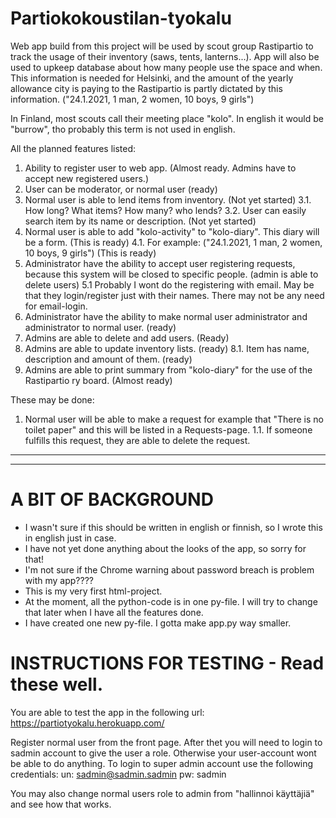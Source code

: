 # Partiokokoustilan-tyokalu
Web app build from this project will be used by scout group Rastipartio to track the usage of their inventory (saws, tents, lanterns...). App will also be used to upkeep database about how many people use the space and when. This information is needed for Helsinki, and the amount of the yearly allowance city is paying to the Rastipartio is partly dictated by this information. ("24.1.2021, 1 man, 2 women, 10 boys, 9 girls")

In Finland, most scouts call their meeting place "kolo". In english it would be "burrow", tho probably this term is not used in english.


All the planned features listed:
1. Ability to register user to web app. (Almost ready. Admins have to accept new registered users.)
2. User can be moderator, or normal user (ready)
3. Normal user is able to lend items from inventory. (Not yet started)
  3.1. How long? What items? How many? who lends?
  3.2. User can easily search item by its name or description. (Not yet started)
4. Normal user is able to add "kolo-activity" to "kolo-diary". This diary will be a form. (This is ready)
  4.1. For example: ("24.1.2021, 1 man, 2 women, 10 boys, 9 girls") (This is ready)
5. Administrator have the ability to accept user registering requests, because this system will be closed to specific people. (admin is able to delete users)
  5.1 Probably I wont do the registering with email. May be that they login/register just with their names. There may not be any need for email-login.
6. Administrator have the ability to make normal user administrator and administrator to normal user. (ready)
7. Admins are able to delete and add users. (Ready)
8. Admins are able to update inventory lists. (ready)
  8.1. Item has name, description and amount of them. (ready)
9. Admins are able to print summary from "kolo-diary" for the use of the Rastipartio ry board. (Almost ready)


These may be done:
1. Normal user will be able to make a request for example that "There is no toilet paper" and this will be listed in a Requests-page.
  1.1. If someone fulfills this request, they are able to delete the request.


-----------------------------------------------------------------------------------------------------------------------------------
-----------------------------------------------------------------------------------------------------------------------------------

# A BIT OF BACKGROUND

- I wasn't sure if this should be written in english or finnish, so I wrote this in english just in case.
- I have not yet done anything about the looks of the app, so sorry for that!
- I'm not sure if the Chrome warning about password breach is problem with my app????
- This is my very first html-project.
- At the moment, all the python-code is in one py-file. I will try to change that later when I have all the features done.
- I have created one new py-file. I gotta make app.py way smaller. 


# INSTRUCTIONS FOR TESTING - Read these well.

You are able to test the app in the following url: https://partiotyokalu.herokuapp.com/

Register normal user from the front page. After thet you will need to login to sadmin account to give the user a role. Otherwise your user-account wont be able to do anything.
To login to super admin account use the following credentials:
  un: sadmin@sadmin.sadmin
  pw: sadmin

You may also change normal users role to admin from "hallinnoi käyttäjiä" and see how that works.